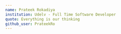```yaml
---
name: Prateek Rokadiya
institution: Udelv - Full Time Software Developer
quote: Everything is our thinking
github_user: PrateekRo
---
```

